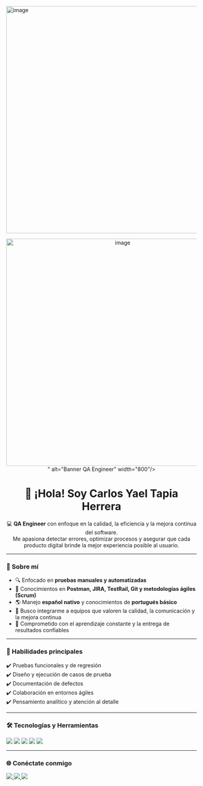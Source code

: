 <img width="800" height="600" alt="image" src="https://github.com/user-attachments/assets/bad0da41-3a59-448b-84f3-5baf2dd5a06f" /><!-- Puedes reemplazar este enlace con una imagen o banner personalizado -->
<p align="center">
  <img src="<img width="800" height="600" alt="image" src="https://github.com/user-attachments/assets/40b58a3a-c701-4a18-a429-ff4f4468334d" />
" alt="Banner QA Engineer" width="800"/>
</p>

<h1 align="center">👋 ¡Hola! Soy Carlos Yael Tapia Herrera</h1>

<p align="center">
  💻 <b>QA Engineer</b> con enfoque en la calidad, la eficiencia y la mejora continua del software.  
  <br>Me apasiona detectar errores, optimizar procesos y asegurar que cada producto digital brinde la mejor experiencia posible al usuario.
</p>

---

### 🧩 Sobre mí  
- 🔍 Enfocado en **pruebas manuales y automatizadas**  
- 🧠 Conocimientos en **Postman, JIRA, TestRail, Git y metodologías ágiles (Scrum)**  
- 🌎 Manejo **español nativo** y conocimientos de **portugués básico**  
- 🚀 Busco integrarme a equipos que valoren la calidad, la comunicación y la mejora continua  
- 🎯 Comprometido con el aprendizaje constante y la entrega de resultados confiables  

---

### 🧠 Habilidades principales  

✔️ Pruebas funcionales y de regresión  
✔️ Diseño y ejecución de casos de prueba  
✔️ Documentación de defectos  
✔️ Colaboración en entornos ágiles  
✔️ Pensamiento analítico y atención al detalle  

---

### 🛠️ Tecnologías y Herramientas  

<p align="left">
  <img src="https://img.shields.io/badge/Postman-F76935?style=for-the-badge&logo=postman&logoColor=white"/>
  <img src="https://img.shields.io/badge/JIRA-0052CC?style=for-the-badge&logo=jira&logoColor=white"/>
  <img src="https://img.shields.io/badge/Git-F05032?style=for-the-badge&logo=git&logoColor=white"/>
  <img src="https://img.shields.io/badge/TestRail-00A94F?style=for-the-badge&logoColor=white"/>
  <img src="https://img.shields.io/badge/Agile-2496ED?style=for-the-badge&logo=agile&logoColor=white"/>
</p>

---


### 🌐 Conéctate conmigo  

<p align="left">
  <a href="mailto:antoniodelaferrer@gmail.com">
    <img src="https://img.shields.io/badge/Correo-EA4335?style=for-the-badge&logo=gmail&logoColor=white"/>
  </a>
  <a href="https://www.linkedin.com/in/carlostapiaqaengineer">
    <img src="https://img.shields.io/badge/LinkedIn-0077B5?style=for-the-badge&logo=linkedin&logoColor=white"/>
  </a>
  <a href="https://github.com/tuusuario">
    <img src="https://img.shields.io/badge/GitHub-181717?style=for-the-badge&logo=github&logoColor=white"/>
  </a>
</p>
</p>
